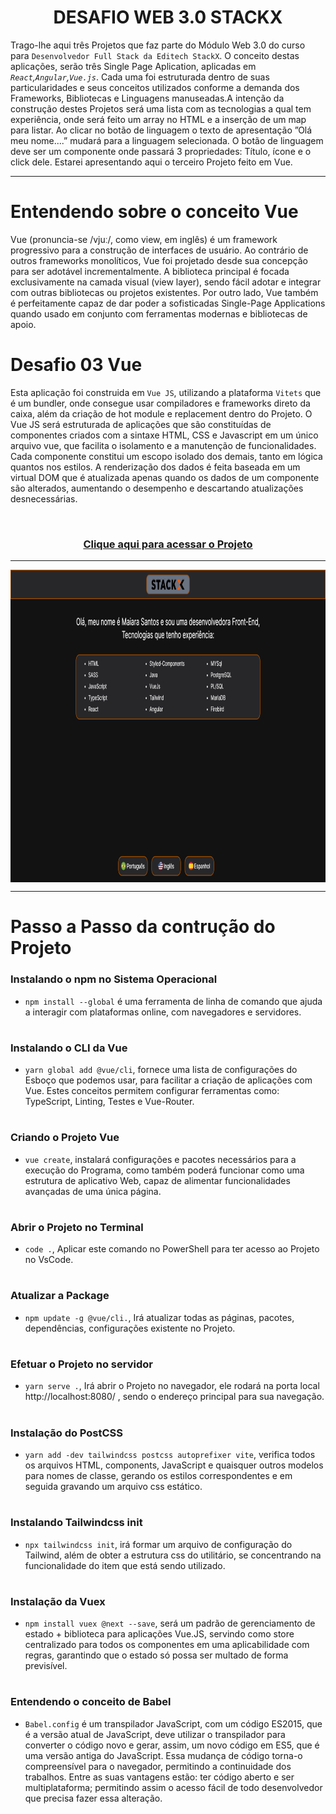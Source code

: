 <div align="center">
 
 # DESAFIO WEB 3.0 STACKX

</div>

 Trago-lhe aqui três Projetos que faz parte do Módulo Web 3.0 do curso para `Desenvolvedor Full Stack da Editech StackX`. O conceito destas aplicações, serão três Single Page Aplication, aplicadas em <i>`React`,`Angular`,`Vue.js`</i>. Cada uma foi estruturada dentro de suas particularidades e seus conceitos utilizados conforme 
a demanda dos Frameworks, Bibliotecas e Linguagens manuseadas.A intenção da construção destes Projetos será uma lista com as tecnologias a qual tem experiência, onde será feito um array no HTML e a inserção de um map para listar. Ao clicar no botão de linguagem o texto de apresentação ”Olá meu nome....” mudará para a linguagem selecionada. O botão de linguagem deve ser um componente onde passará 3 propriedades: Título, ícone e o click dele. Estarei apresentando aqui o terceiro Projeto feito em Vue. 

***

 # Entendendo sobre o conceito Vue
  
 Vue (pronuncia-se /vjuː/, como view, em inglês) é um framework progressivo para a construção de interfaces de usuário. Ao contrário de outros frameworks monolíticos, Vue foi projetado desde sua concepção para ser adotável incrementalmente. A biblioteca principal é focada exclusivamente na camada visual (view layer), sendo fácil adotar e integrar com outras bibliotecas ou projetos existentes. Por outro lado, Vue também é perfeitamente capaz de dar poder a sofisticadas Single-Page Applications quando usado em conjunto com ferramentas modernas e bibliotecas de apoio.
 
#  Desafio 03 Vue
 
  Esta aplicação foi construida em `Vue JS`, utilizando a plataforma `Vitets` que é um bundler, onde consegue usar compiladores e frameworks direto  da caixa, além da criação de hot module e replacement dentro do Projeto. O Vue JS será estruturada de aplicações que são constituídas de componentes criados com a sintaxe HTML, CSS e Javascript em um único arquivo vue, que facilita o isolamento e a manutenção de funcionalidades. Cada componente constitui um escopo isolado dos demais, tanto em lógica quantos nos estilos. A renderização dos dados é feita baseada em um virtual DOM que é atualizada apenas quando os dados de um componente são alterados, aumentando o desempenho e descartando atualizações desnecessárias.

<br>
  
  ### <div align="center"> [Clique aqui para acessar o Projeto](https://projeto-03-web-vue.vercel.app/)
   
   ***
   
   <img src="V.png" align="center" height="500em" width="100%"> 
   
   ***
 
 #  Passo a Passo da contrução do Projeto
 
 ###   Instalando o npm no Sistema Operacional
 
 - ```npm install --global``` é uma ferramenta de linha de comando que ajuda a interagir com plataformas online, com navegadores e servidores.
 
 #

  
 ###  Instalando o CLI da Vue

- ```yarn global add @vue/cli```, fornece uma lista de configurações do Esboço que podemos usar, para facilitar a criação de aplicações com Vue. Estes conceitos  permitem configurar ferramentas como: TypeScript, Linting, Testes e Vue-Router.

#

###  Criando o Projeto Vue

- ```vue create```, instalará configurações e pacotes necessários para a execução do Programa, como também poderá funcionar como uma estrutura de aplicativo Web, capaz de alimentar funcionalidades avançadas de uma única página.

#

### Abrir o Projeto no Terminal
   
- ```code .```, Aplicar este comando no PowerShell para ter acesso ao Projeto no VsCode.

#

###  Atualizar a Package
   
- ```npm update -g @vue/cli.```, Irá  atualizar todas as páginas, pacotes, dependências, configurações existente no Projeto.

#

###  Efetuar o Projeto no servidor
   
- ```yarn serve .```, Irá abrir o Projeto no navegador, ele rodará na porta local http://localhost:8080/ , sendo o endereço principal para sua navegação.

#

###  Instalação do PostCSS
   
- ```yarn add -dev tailwindcss postcss autoprefixer vite```, verifica todos os arquivos HTML, components, JavaScript e quaisquer outros modelos para nomes de classe, gerando os estilos correspondentes e em seguida gravando um arquivo css estático.

#

###  Instalando Tailwindcss init
   
- ```npx tailwindcss init```, irá formar um arquivo de configuração do Tailwind, além de obter a estrutura css do utilitário, se concentrando na funcionalidade do item que está sendo utilizado.

#

###  Instalação da Vuex
   
- ```npm install vuex @next --save```, será um padrão de gerenciamento de estado + biblioteca para aplicações Vue.JS, servindo como store centralizado para todos os componentes em uma aplicabilidade com regras, garantindo que o estado só possa ser multado de forma previsível.

#

###  Entendendo o conceito de Babel
   
- `Babel.config` é um transpilador JavaScript, com um código ES2015, que é a versão atual de JavaScript, deve utilizar o transpilador para converter o código novo e gerar, assim, um novo código em ES5, que é uma versão antiga do JavaScript. Essa mudança de código torna-o compreensível para o navegador, permitindo a continuidade dos trabalhos. Entre as suas vantagens estão: ter código aberto e ser multiplataforma; permitindo assim o acesso fácil de todo desenvolvedor que precisa fazer essa alteração. 




